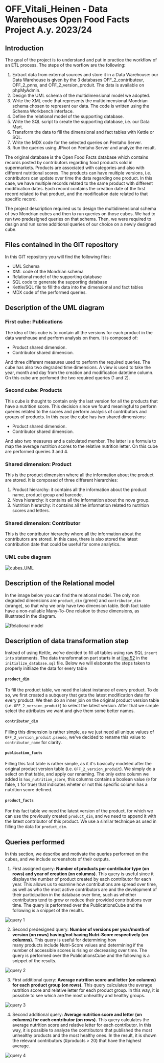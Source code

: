 # OFF_Vitali_Heinen - Data Warehouses Open Food Facts Project A.y. 2023/24

## Introduction
The goal of the project is to understand and put in practice the workflow of an ETL process.
The steps of the worflow are the following:
1. Extract data from external sources and store it in a Data Warehouse: our Data Warehouse is given by the 3 databases OFF_2_contributeur, OFF_2_pnns, and OFF_2_version_produit. The data is available on phpMyAdmin.
2. Design the UML schema of the multidimensional model we adopted.
3. Write the XML code that represents the multidimensional Mondrian schema chosen to represent our data. The code is written using the Schema Workbench interface.
4. Define the relational model of the supporting database.
5. Write the SQL script to create the supporting database, i.e. our Data Mart.
6. Transform the data to fill the dimensional and fact tables with Kettle or SQL.
7. Write the MDX code for the selected queries on Pentaho Server.
8. Run the queries using JPivot on Pentaho Server and analyze the result.

The original database is the Open Food Facts database which contains records posted by contributors regarding food products sold in supermarkets. Products are associated with categories and also with different nutritional scores. The products can have multiple versions, i.e. contributors can update over time the data regarding one product. In this case, we have multiple records related to the same product with different modification dates. Each record contains the creation date of the first record related to that product, and the modification date related to that specific record.

The project description required us to design the multidimensional schema of two Mondrian cubes and then to run queries on those cubes. We had to run two predesigned queries on that schema.
Then, we were required to design and run some additional queries of our choice on a newly designed cube.

## Files contained in the GIT repository
In this GIT repository you will find the following files:
- UML Schema
- XML code of the Mondrian schema
- Relational model of the supporting database
- SQL code to generate the supporting database
- Kettle/SQL file to fill the data into the dimensional and fact tables
- MDX code of the performed queries.

## Description of the UML diagram
### First cube: Publications 

The idea of this cube is to contain all the versions for each product in the data warehouse and perform analysis on them. It is composed of:
- Product shared dimension.
- Contributor shared dimension.
  
And three different measures used to perform the required queries.
The cube has also two degraded time dimensions. A view is used to take the year, month and day from the creation and modification datetime column.
On this cube are perfomed the two required queries (1 and 2).

### Second cube: Products 


This cube is thought to contain only the last version for all the products that have a nutrition score. This decision since we found meaningful to perform queries related to the scores and perform analysis of contributors and groups of products. In this case the cube has two shared dimensions:
- Product shared dimension.
- Contributor shared dimension.

And also two measures and a calculated member. The latter is a formula to map the average nutrition scores to the relative nutrition letter.
On this cube are performed queries 3 and 4.

### Shared dimension: Product 

This is the product dimension where all the information about the product are stored. It is composed of three different hierarchies:
1. Product hierarchy: it contains all the information about the product name, product group and barcode.
2. Nova hierarchy: it contains all the information about the nova group.
3. Nutrition hierarchy: it contains all the information related to nutrition scores and letters.

### Shared dimension: Contributor 

This is the contributor hierarchy where all the information about the contributors are stored. In this case, there is also stored the latest contribution date that could be useful for some analytics.

### UML cube diagram

![cubes_UML](images/cubes_UML.jpg)

## Description of the Relational model
In the image below you can find the relational model. The only non degraded dimensions are `product_dim` (green) and `contributor_dim` (orange), so that why we only have two dimension table. Both fact table have a non-nullable Many-To-One relation to these dimensions, as illustrated in the diagram.

![Relational model](images/relational_model.png)

## Description of data transformation step
Instead of using Kettle, we've decided to fill all tables using raw SQL `insert into` statements. The data transformation part starts in at [line 52](https://github.com/niekheinen/EDD_project/blob/main/initialize_database.sql#L52) in the `initialize_database.sql` file. Below we will elaborate the steps taken to properly initliaze the data for every table

#### `product_dim`
To fill the product table, we need the latest instance of every product. To do so, we first created a subquery that gets the latest modification date for every product. We then do an inner join on the original product version table (i.e. `OFF_2_version_produit`) to select the latest version. After that we simple select the attributes we want and give them some better names.

#### `contributor_dim`
Filling this dimension is rather simple, as we just need all unique values of `OFF_2_version_produit.pseudo`, we've decided to rename this value to `contributor_name` for clarity.

#### `publication_facts`
Filling this fact table is rather simple, as it it's basically modeled after the original product version table (i.e. `OFF_2_version_produit`). We simply do a select on that table, and apply our renaming. The only extra column we added is `has_nutrition_score`, this columns contains a boolean value (`0` for false, `1` for true) that indicates wheter or not this specific column has a nutrition score defined.

#### `product_facts`
For this fact table we need the latest version of the product, for which we can use the previously created `product_dim`, and we need to append it with the latest contributor of this product. We use a similar technique as used in filling the data for `product_dim`.


## Queries performed
In this section, we describe and motivate the queries performed on the cubes, and we include screenshots of their outputs.

1. First assigned query: **Number of products per contributor type (on rows) and year of creation (on columns).** This query is useful since it displays the number of product created by each contributor for each year. This allows us to examine how contributions are spread over time, as well as who the most active contributors are and the development of their participation in the database over time, such as whether contributors tend to grow or reduce their provided contributions over time. The query is performed over the PublicationsCube and the following is a snippet of the results. 

![query 1](images/query1.png)



2. Second predesigned query: **Number of versions per year/month of version (on rows) having/not having Nutri-Score respectively (on columns).** This query is useful for determining how many products include Nutri-Score values and determining if the number of accessible scores is rising or decreasing over time. The query is performed over the PublicationsCube and the following is a snippet of the results.

![query 2](images/query2.png)


3. First additional query: **Average nutrition score and letter (on columns) for each product group (on rows).** This query calculates the average nutrition score and relative letter for each product group. In this way, it is possible to see which are the most unhealthy and healthy groups. 

![query 3](images/query3.png)

4. Second additional query:  **Average nutrition score and letter (on columns) for each contributor (on rows).** This query calculates the average nutrition score and relative letter for each contributor. In this way, it is possible to analyze the contributors that published the most unhealthy products and the most healthy ones. In the result, it is shown the relevant contributors (#products > 20) that have the highest average. 

![query 4](images/query4.png)
